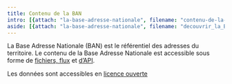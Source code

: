 ```yaml
---
title: Contenu de la BAN
intro: [{attach: "la-base-adresse-nationale", filename: "contenu-de-la-ban-intro"}]
aside: [{attach: "la-base-adresse-nationale", filename: "decouvrir_la_BAN--la_base_adresse_nationale"}]
---
```


La Base Adresse Nationale (BAN) est le référentiel des adresses du territoire. 
Le contenu de la Base Adresse Nationale est accessible sous forme de [fichiers, flux](/outils/telechargements) et [d’API](/outils).

Les données sont accessibles en [licence ouverte](https://www.etalab.gouv.fr/licence-ouverte-open-licence/)
